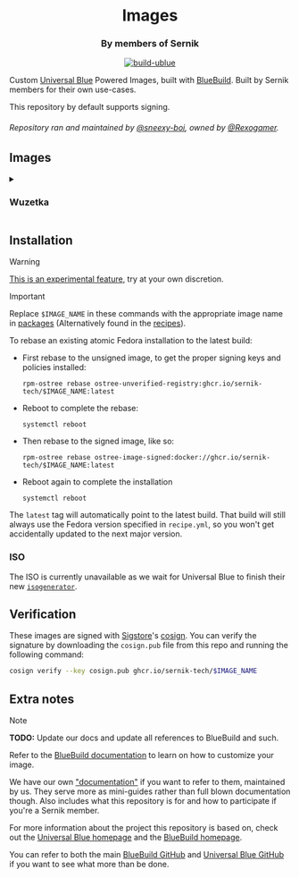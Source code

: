 <div align="center">
    <h1>Images</h1>
    <h3>By members of Sernik</h3>
</div>

<div align="center">

[![build-ublue](https://github.com/sernik-tech/member-images/actions/workflows/build.yml/badge.svg)](https://github.com/sernik-tech/member-images/actions/workflows/build.yml)

</div>

Custom [Universal Blue](https://universal-blue.org/) Powered Images, built with [BlueBuild](https://blue-build.org/). Built by Sernik members for their own use-cases.

This repository by default supports signing.

###### Repository ran and maintained by [@sneexy-boi](https://github.com/sneexy-boi), owned by [@Rexogamer](https://github.com/Rexogamer).

## Images

<details>
<summary>

### Wuzetka

</summary>

sneexy's custom image for himself. comes with a bunch of applications and stuff preinstalled out of the box.

- custom sddm [config](https://github.com/sernik-tech/member-images/tree/live/config/files/sneexy/usr/etc/sddm.conf.d) and [theme](https://github.com/aczw/sddm-theme-corners/)
- customized [yafti](https://github.com/ublue-os/yafti) installer
- some [modern unix](https://github.com/ibraheemdev/modern-unix) utilities/replacements and zsh installed
- some [akmods](https://github.com/sernik-tech/member-images/blob/live/config/common/sneexy/akmods.yml)
- [some personal configurations](https://github.com/sernik-tech/member-images/tree/live/config/files/sneexy/usr/etc/systemd/resolved.conf.d)

</details>

## Installation

> [!WARNING]  
> [This is an experimental feature](https://www.fedoraproject.org/wiki/Changes/OstreeNativeContainerStable), try at your own discretion.

> [!IMPORTANT]  
> Replace `$IMAGE_NAME` in these commands with the appropriate image name in [packages](https://github.com/orgs/sernik-tech/packages?repo_name=member-images) (Alternatively found in the [recipes](https://github.com/sernik-tech/member-images/tree/live/config/recipes)).

To rebase an existing atomic Fedora installation to the latest build:

- First rebase to the unsigned image, to get the proper signing keys and policies installed:
  ```
  rpm-ostree rebase ostree-unverified-registry:ghcr.io/sernik-tech/$IMAGE_NAME:latest
  ```
- Reboot to complete the rebase:
  ```
  systemctl reboot
  ```
- Then rebase to the signed image, like so:
  ```
  rpm-ostree rebase ostree-image-signed:docker://ghcr.io/sernik-tech/$IMAGE_NAME:latest
  ```
- Reboot again to complete the installation
  ```
  systemctl reboot
  ```

The `latest` tag will automatically point to the latest build. That build will still always use the Fedora version specified in `recipe.yml`, so you won't get accidentally updated to the next major version.

### ISO

The ISO is currently unavailable as we wait for Universal Blue to finish their new [`isogenerator`](https://github.com/ublue-os/isogenerator).

## Verification

These images are signed with [Sigstore](https://www.sigstore.dev/)'s [cosign](https://github.com/sigstore/cosign). You can verify the signature by downloading the `cosign.pub` file from this repo and running the following command:

```bash
cosign verify --key cosign.pub ghcr.io/sernik-tech/$IMAGE_NAME
```

## Extra notes

> [!NOTE]
> <b>TODO:</b> Update our docs and update all references to BlueBuild and such.

Refer to the [BlueBuild documentation](https://blue-build.org/learn/getting-started/) to learn on how to customize your image.

We have our own ["documentation"](https://github.com/sernik-tech/member-images/blob/live/sernik/README.md) if you want to refer to them, maintained by us. They serve more as mini-guides rather than full blown documentation though. Also includes what this repository is for and how to participate if you're a Sernik member.

For more information about the project this repository is based on, check out the [Universal Blue homepage](https://universal-blue.org/) and the [BlueBuild homepage](https://blue-build.org/).

You can refer to both the main [BlueBuild GitHub](https://github.com/blue-build/) and [Universal Blue GitHub](https://github.com/ublue-os/) if you want to see what more than be done.
